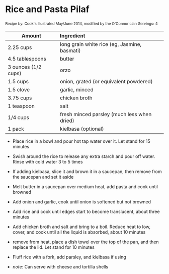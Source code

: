 # Rice and Pasta Pilaf

<small>Recipe by: Cook's Illustrated May/June 2014, modified by the O'Connor clan</small>
<small>Servings: 4</small>

| Amount              | Ingredient                                   |
| ------------------- | :------------------------------------------- |
| 2.25 cups           | long grain white rice (eg, Jasmine, basmati) |
| 4.5 tablespoons     | butter                                       |
| 3 ounces (1/2 cups) | orzo                                         |
| 1.5 cups            | onion, grated (or equivalent powdered)       |
| 1.5 clove           | garlic, minced                               |
| 3.75 cups           | chicken broth                                |
| 1 teaspoon          | salt                                         |
| 1/4 cups            | fresh minced parsley (much less when dried)  |
| 1 pack | kielbasa (optional)

- Place rice in a bowl and pour hot tap water over it. Let stand for 15 minutes
- Swish around the rice to release any extra starch and pour off water. Rinse with cold water 3 to 5 times
- If adding kielbasa, slice it and brown it in a saucepan, then remove from the saucepan and set it aside
- Melt butter in a saucepan over medium heat, add pasta and cook until browned
- Add onion and garlic, cook until onion is softened but not browned
- Add rice and cook until edges start to become translucent, about three minutes
- Add chicken broth and salt and bring to a boil. Reduce heat to low, cover, and cook until all the liquid is absorbed, about 10 minutes
- remove from heat, place a dish towel over the top of the pan, and then replace the lid. Let stand for 10 minutes
- Fluff rice with a fork, add parsley, and kielbasa if using

- _note_: Can serve with cheese and tortilla shells